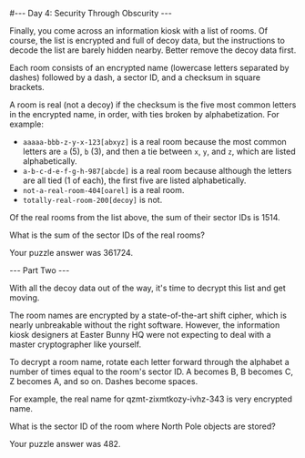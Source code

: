 #--- Day 4: Security Through Obscurity ---

Finally, you come across an information kiosk with a list of rooms. Of course, the list is encrypted and full of decoy data, but the instructions to decode the list are barely hidden nearby. Better remove the decoy data first.

Each room consists of an encrypted name (lowercase letters separated by dashes) followed by a dash, a sector ID, and a checksum in square brackets.

A room is real (not a decoy) if the checksum is the five most common letters in the encrypted name, in order, with ties broken by alphabetization. For example:

 - ``aaaaa-bbb-z-y-x-123[abxyz]`` is a real room because the most common letters are ``a`` (5), ``b`` (3), and then a tie between ``x``, ``y``, and ``z``, which are listed alphabetically.
 - ``a-b-c-d-e-f-g-h-987[abcde]`` is a real room because although the letters are all tied (1 of each), the first five are listed alphabetically.
 - ``not-a-real-room-404[oarel]`` is a real room.
 - ``totally-real-room-200[decoy]`` is not.  
 
Of the real rooms from the list above, the sum of their sector IDs is 1514.

What is the sum of the sector IDs of the real rooms?

Your puzzle answer was 361724.

--- Part Two ---

With all the decoy data out of the way, it's time to decrypt this list and get moving.

The room names are encrypted by a state-of-the-art shift cipher, which is nearly unbreakable without the right software. However, the information kiosk designers at Easter Bunny HQ were not expecting to deal with a master cryptographer like yourself.

To decrypt a room name, rotate each letter forward through the alphabet a number of times equal to the room's sector ID. A becomes B, B becomes C, Z becomes A, and so on. Dashes become spaces.

For example, the real name for qzmt-zixmtkozy-ivhz-343 is very encrypted name.

What is the sector ID of the room where North Pole objects are stored?

Your puzzle answer was 482.
